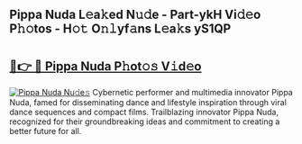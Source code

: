 ## Pippa Nuda L𝚎a𝚔ed N𝚞𝚍e - Part-ykH Vi𝚍𝚎o P𝚑𝚘tos - H𝚘𝚝 O𝚗𝚕yf𝚊ns L𝚎a𝚔s yS1QP

# <h2><a href="http://kf8bf5.oniu.top/?m=Pippa+Nuda">🔗👉 🔴 Pippa Nuda P𝚑ot𝚘𝚜 V𝚒d𝚎o</a></h2>

[![Pippa Nuda Nu𝚍e𝚜](https://i.imgur.com/0qMVB7G.gif)](http://kf8bf5.oniu.top/?m=Pippa+Nuda)
Cybernetic performer and multimedia innovator Pippa Nuda, famed for disseminating dance and lifestyle inspiration through viral dance sequences and compact films. Trailblazing innovator Pippa Nuda, recognized for their groundbreaking ideas and commitment to creating a better future for all.  
